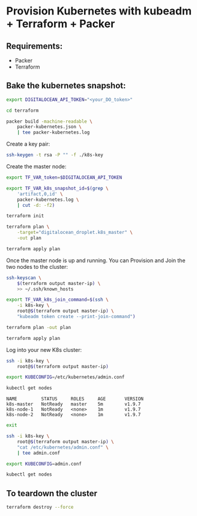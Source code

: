 Provision Kubernetes with kubeadm + Terraform + Packer
=================

## Requirements:


* Packer
* Terraform

## Bake the kubernetes snapshot: 

```bash
export DIGITALOCEAN_API_TOKEN="<your_DO_token>"

cd terraform

packer build -machine-readable \
    packer-kubernetes.json \
    | tee packer-kubernetes.log
```

Create a key pair:

```bash
ssh-keygen -t rsa -P "" -f ./k8s-key
```

Create the master node:

```bash
export TF_VAR_token=$DIGITALOCEAN_API_TOKEN

export TF_VAR_k8s_snapshot_id=$(grep \
    'artifact,0,id' \
    packer-kubernetes.log \
    | cut -d: -f2)

terraform init

terraform plan \
    -target="digitalocean_droplet.k8s_master" \
    -out plan

terraform apply plan
```

Once the master node is up and running. You can Provision and Join the two nodes to the cluster:

```bash
ssh-keyscan \
    $(terraform output master-ip) \
    >> ~/.ssh/known_hosts

export TF_VAR_k8s_join_command=$(ssh \
    -i k8s-key \
    root@$(terraform output master-ip) \
    "kubeadm token create --print-join-command")

terraform plan -out plan

terraform apply plan
```

Log into your new K8s cluster:

```bash
ssh -i k8s-key \
    root@$(terraform output master-ip)

export KUBECONFIG=/etc/kubernetes/admin.conf

kubectl get nodes
```

```
NAME         STATUS     ROLES     AGE       VERSION
k8s-master   NotReady   master    5m        v1.9.7
k8s-node-1   NotReady   <none>    1m        v1.9.7
k8s-node-2   NotReady   <none>    1m        v1.9.7
```

```bash
exit

ssh -i k8s-key \
    root@$(terraform output master-ip) \
    "cat /etc/kubernetes/admin.conf" \
    | tee admin.conf

export KUBECONFIG=admin.conf

kubectl get nodes
```

## To teardown the cluster

```bash
terraform destroy --force
```
